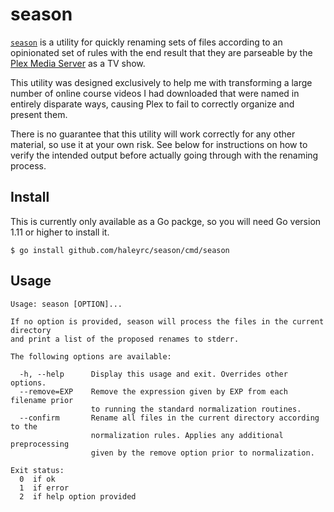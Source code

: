 # season

[`season`](https://github.com/haleyrc/season) is a utility for quickly renaming
sets of files according to an opinionated set of rules with the end result that
they are parseable by the [Plex Media Server](https://www.plex.tv/) as a TV show.

This utility was designed exclusively to help me with transforming a large
number of online course videos I had downloaded that were named in entirely
disparate ways, causing Plex to fail to correctly organize and present them.

There is no guarantee that this utility will work correctly for any other
material, so use it at your own risk. See below for instructions on how to
verify the intended output before actually going through with the renaming
process.

## Install

This is currently only available as a Go packge, so you will need Go version
1.11 or higher to install it.

`$ go install github.com/haleyrc/season/cmd/season`

## Usage

```
Usage: season [OPTION]...

If no option is provided, season will process the files in the current directory
and print a list of the proposed renames to stderr.

The following options are available:

  -h, --help      Display this usage and exit. Overrides other options.
  --remove=EXP    Remove the expression given by EXP from each filename prior
                  to running the standard normalization routines.
  --confirm       Rename all files in the current directory according to the
                  normalization rules. Applies any additional preprocessing
                  given by the remove option prior to normalization.

Exit status:
  0  if ok
  1  if error
  2  if help option provided
```
